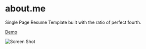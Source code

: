# about.me

Single Page Resume Template built with the ratio of perfect fourth.

[Demo](https://vjai.github.io/about.me/)

![Screen Shot](https://github.com/VJAI/about.me/blob/master/ScreenShot.png)
